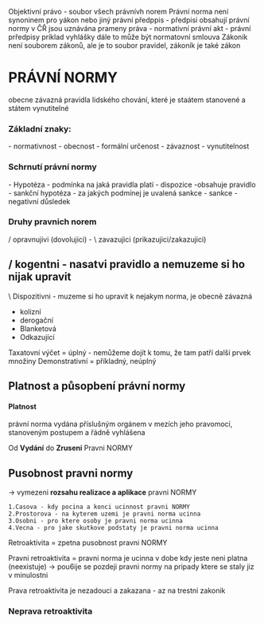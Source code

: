 Objektivní právo - soubor všech právnívh norem
Právní norma není synoninem pro yákon nebo jiný právní předppis - předpisi obsahují právní normy
v ČŘ jsou uznávána prameny práva - normativní právní akt - právní prředpisy
    príklad vyhlášky
dále to může být normatovní smlouva
Zákoník není souborem zákonů, ale je to soubor pravidel, zákoník je také zákon


<h1>PRÁVNÍ NORMY</h1>
obecne závazná pravidla lidského chování, které je staátem stanovené a státem vynutitelné

<h3>Základní znaky:</h3>
    - normativnost
    - obecnost
    - formální určenost
    - závaznost
    - vynutitelnost

<h3>Schrnutí právní normy</h3>
    - Hypotéza 
        - podmínka na jaká pravidla platí
    - dispozice
        -obsahuje pravidlo
    - sankční hypotéza
        - za jakých podmínej je uvalená sankce
    - sankce
        - negativní důsledek
<h3>Druhy pravnich norem</h3>
  / opravnujivi (dovolujici)
-
  \ zavazujici (prikazujici/zakazujici)

  / kogentni - nasatvi pravidlo a nemuzeme si ho nijak upravit
-
  \ Dispozitivni - muzeme si ho upravit k nejakym norma, je obecně závazná 


  * kolizní
  * derogační
  * Blanketová
  * Odkazující

  Taxatovní výčet = úplný - nemůžeme dojít k tomu, že tam patří další prvek množiny
  Demonstrativní = příkladný, neúplný

<h2>Platnost a půsopbení právní normy</h2>

<h4>Platnost</h4>
    právní norma vydána příslušným orgánem v mezích jeho pravomocí, stanoveným postupem a řádně vyhlášena

Od <strong>Vydání</strong> do <strong>Zruseni</strong> Pravni NORMY


<h2>Pusobnost pravni normy</h2>

-> vymezeni <strong>rozsahu realizace a aplikace</strong> pravni NORMY

    1.Casova - kdy pocina a konci ucinnost pravni NORMY
    2.Prostorova - na kyterem uzemi je pravni norma ucinna
    3.Osobni - pro ktere osoby je pravni norma ucinna
    4.Vecna - pro jake skutkove podstaty je pravni norma ucinna

Retroaktivita = zpetna pusobnost pravni NORMY

Pravni retroaktivita = pravni norma je ucinna v dobe kdy jeste neni platna (neexistuje) -> pou6ije se pozdeji pravni normy na pripady
ktere se staly jiz v minulostni

Prava retroaktivita je nezadouci a zakazana - az na trestni zakonik

<h3>Neprava retroaktivita</h3>


